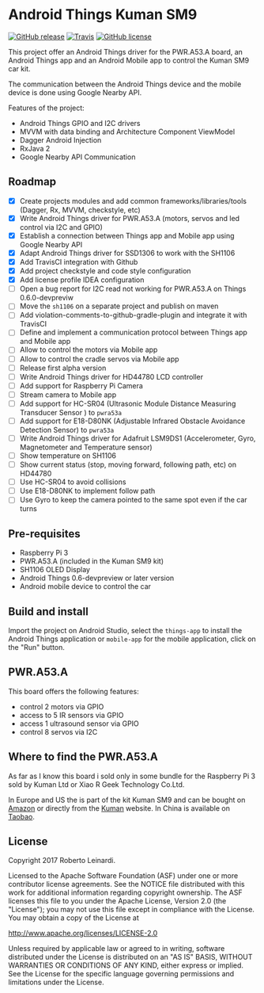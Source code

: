# Android Things Kuman SM9

[![GitHub release](https://img.shields.io/github/release/leinardi/androidthings-kuman-sm9.svg?style=plastic)](https://github.com/leinardi/androidthings-kuman-sm9/releases)
[![Travis](https://img.shields.io/travis/leinardi/androidthings-kuman-sm9/master.svg?style=plastic)](https://travis-ci.org/leinardi/androidthings-kuman-sm9)
[![GitHub license](https://img.shields.io/github/license/leinardi/androidthings-kuman-sm9.svg?style=plastic)](https://github.com/leinardi/androidthings-kuman-sm9/blob/master/LICENSE)

This project offer an Android Things driver for the PWR.A53.A board, an 
Android Things app and an Android Mobile app to control the Kuman SM9 car kit.
 
The communication between the Android Things device and the mobile device is 
done using Google Nearby API.

Features of the project:

 - Android Things GPIO and I2C drivers
 - MVVM with data binding and Architecture Component ViewModel
 - Dagger Android Injection
 - RxJava 2
 - Google Nearby API Communication
 
## Roadmap

- [x] Create projects modules and add common frameworks/libraries/tools (Dagger, Rx, MVVM, checkstyle, etc)
- [x] Write Android Things driver for PWR.A53.A (motors, servos and led control via I2C and GPIO)
- [x] Establish a connection between Things app and Mobile app using Google Nearby API
- [x] Adapt Android Things driver for SSD1306 to work with the SH1106
- [x] Add TravisCI integration with Github
- [x] Add project checkstyle and code style configuration
- [x] Add license profile IDEA configuration
- [ ] Open a bug report for I2C read not working for PWR.A53.A on Things 0.6.0-devpreviw
- [ ] Move the `sh1106` on a separate project and publish on maven
- [ ] Add violation-comments-to-github-gradle-plugin and integrate it with TravisCI
- [ ] Define and implement a communication protocol between Things app and Mobile app
- [ ] Allow to control the motors via Mobile app
- [ ] Allow to control the cradle servos via Mobile app
- [ ] Release first alpha version
- [ ] Write Android Things driver for HD44780 LCD controller
- [ ] Add support for Raspberry Pi Camera
- [ ] Stream camera to Mobile app
- [ ] Add support for HC-SR04 (Ultrasonic Module Distance Measuring Transducer Sensor ) to `pwra53a` 
- [ ] Add support for E18-D80NK (Adjustable Infrared Obstacle Avoidance Detection Sensor) to `pwra53a`
- [ ] Write Android Things driver for Adafruit LSM9DS1 (Accelerometer, Gyro, Magnetometer and Temperature sensor) 
- [ ] Show temperature on SH1106
- [ ] Show current status (stop, moving forward, following path, etc) on HD44780
- [ ] Use HC-SR04 to avoid collisions
- [ ] Use E18-D80NK to implement follow path
- [ ] Use Gyro to keep the camera pointed to the same spot even if the car turns

## Pre-requisites

 - Raspberry Pi 3
 - PWR.A53.A (included in the Kuman SM9 kit)
 - SH1106 OLED Display
 - Android Things 0.6-devpreview or later version
 - Android mobile device to control the car 


## Build and install

Import the project on Android Studio, select the `things-app` to install the 
Android Things application or `mobile-app` for the mobile application, click 
on the "Run" button.

## PWR.A53.A
This board offers the following features:
 - control 2 motors via GPIO
 - access to 5 IR sensors via GPIO
 - access 1 ultrasound sensor via GPIO
 - control 8 servos via I2C

## Where to find the PWR.A53.A

As far as I know this board i sold only in some bundle for the Raspberry Pi 3 
sold by Kuman Ltd or Xiao R Geek Technology Co.Ltd.

In Europe and US the is part of the kit Kuman SM9 and can be bought on 
[Amazon](https://www.amazon.com/Kuman-Professional-Raspberry-Electronic-Controlled/dp/B071L7YGXK/) 
or directly from the 
[Kuman](http://www.kumantech.com/kuman-4wd-smart-wireless-wifi-rc-video-robot-car-kit-for-raspberry-pi-3-intelligent-robotics8g-sd-card-controlled-by-pc-android-ios-app-sm9_p0386.html) website. 
In China is available on 
[Taobao](https://item.taobao.com/item.htm?spm=a1z10.1-c-s.w5003-17403619293.1.2db81832x99BUt&id=546164068526&scene=taobao_shop).

## License

Copyright 2017 Roberto Leinardi.

Licensed to the Apache Software Foundation (ASF) under one or more contributor
license agreements.  See the NOTICE file distributed with this work for
additional information regarding copyright ownership.  The ASF licenses this
file to you under the Apache License, Version 2.0 (the "License"); you may not
use this file except in compliance with the License.  You may obtain a copy of
the License at

  http://www.apache.org/licenses/LICENSE-2.0

Unless required by applicable law or agreed to in writing, software
distributed under the License is distributed on an "AS IS" BASIS, WITHOUT
WARRANTIES OR CONDITIONS OF ANY KIND, either express or implied.  See the
License for the specific language governing permissions and limitations under
the License.
